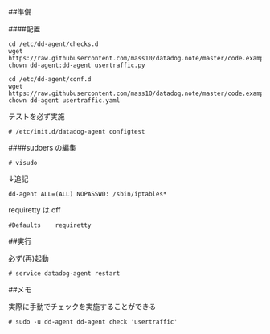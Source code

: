 ##準備

####配置

```
cd /etc/dd-agent/checks.d
wget https://raw.githubusercontent.com/mass10/datadog.note/master/code.example/checks/usertraffic/usertraffic.py
chown dd-agent:dd-agent usertraffic.py

cd /etc/dd-agent/conf.d
wget https://raw.githubusercontent.com/mass10/datadog.note/master/code.example/checks/usertraffic/usertraffic.yaml
chown dd-agent usertraffic.yaml
```

テストを必ず実施

```
# /etc/init.d/datadog-agent configtest
```

####sudoers の編集

```
# visudo
```

↓追記

```
dd-agent ALL=(ALL) NOPASSWD: /sbin/iptables*
```

requiretty は off

```
#Defaults    requiretty
```


##実行

必ず(再)起動

```
# service datadog-agent restart
```

##メモ

実際に手動でチェックを実施することができる

```
# sudo -u dd-agent dd-agent check 'usertraffic'
```


